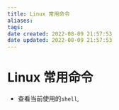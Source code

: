 ```yaml
---
title: Linux 常用命令
aliases: 
tags: 
date created: 2022-08-09 21:57:53
date updated: 2022-08-09 21:57:53
---
```


# Linux 常用命令

- 查看当前使用的`shell`,